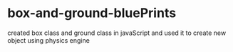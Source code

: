 # box-and-ground-bluePrints
created box class and ground class in javaScript and used it to create new object using physics engine  
